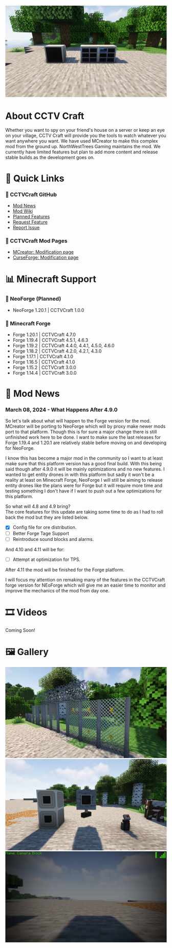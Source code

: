 ![Banner](https://github.com/northwesttrees-gaming/CCTV-Craft/blob/main/Pages/Images/monitors.jpg)
# About CCTV Craft
Whether you want to spy on your friend's house on a server or keep an eye on your village, CCTV Craft will provide you the tools to watch whatever you want anywhere you want. We have used MCreator to make this complex mod from the ground up. NorthWestTrees Gaming maintains the mod. We currently have limited features but plan to add more content and release stable builds as the development goes on.

# 🔗 Quick Links
### 📑 CCTVCraft GitHub
- [Mod News](https://github.com/northwesttrees-gaming/CCTV-Craft/wiki/News)
- [Mod Wiki](https://github.com/northwesttrees-gaming/CCTV-Craft/wiki)
- [Planned Features](https://github.com/northwesttrees-gaming/CCTV-Craft/wiki/Planned-Features)
- [Request Feature](https://github.com/northwesttrees-gaming/CCTV-Craft/issues/new?assignees=&labels=New%2CFeature&projects=&template=feature-request.yml&title=%5BFeature%5D+%3Ctitle%3E)
- [Report Issue](https://github.com/northwesttrees-gaming/CCTV-Craft/issues/new?assignees=&labels=New%2CBug&projects=&template=bug-report.yml&title=%5BBug%5D+%3Ctitle%3E)
### 🔗 CCTVCraft Mod Pages
- [MCreator: Modification page](https://mcreator.net/modification/61192/cctv-craft)  
- [CurseForge: Modification page](https://www.curseforge.com/minecraft/mc-mods/cctv-craft)

# 📊 Minecraft Support
### 🦊 NeoForge (Planned)
- NeoForge 1.20.1 | CCTVCraft 1.0.0
### 🔨 Minecraft Forge
- Forge 1.20.1 | CCTVCraft 4.7.0
- Forge 1.19.4 | CCTVCraft 4.5.1, 4.6.3
- Forge 1.19.2 | CCTVCraft 4.4.0, 4.4.1, 4.5.0, 4.6.0
- Forge 1.18.2 | CCTVCraft 4.2.0, 4.2.1, 4.3.0
- Forge 1.17.1 | CCTVCraft 4.1.0
- Forge 1.16.5 | CCTVCraft 4.1.0
- Forge 1.15.2 | CCTVCraft 3.0.0
- Forge 1.14.4 | CCTVCraft 3.0.0

# 📰 Mod News
### March 08, 2024 - What Happens After 4.9.0
So let's talk about what will happen to the Forge version for the mod. 
MCreator will be porting to NeoForge which will by proxy make newer mods port to that platform.
Though this is for sure a major change there is still unfinished work here to be done.
I want to make sure the last releases for Forge 1.19.4 and 1.20.1 are relatively stable before moving on and developing for NeoForge.  
  
I know this has become a major mod in the community so I want to at least make sure that this platform version has a good final build.
With this being said though after 4.9.0 it will be mainly optimizations and no new features. I wanted to get entity drones in with this platform but sadly it won't be a reality at least on Minecraft Forge, NeoForge I will still be aiming to release entity drones like the plans were for Forge but it will require more time and testing something I don't have if I want to push out a few optimizations for this platform.

So what will 4.8 and 4.9 bring?  
The core features for this update are taking some time to do as I had to roll back the mod but they are listed below.
- [x] Config file for ore distribution.
- [ ] Better Forge Tage Support
- [ ] Reintroduce sound blocks and alarms.

And 4.10 and 4.11 will be for:
- [ ] Attempt at optimization for TPS.

After 4.11 the mod will be finished for the Forge platform.  
  
I will focus my attention on remaking many of the features in the CCTVCraft forge version for NEoForge which will give me an easier time to monitor and improve the mechanics of the mod from day one.

# 🎞 Videos
Coming Soon!

# 🖼 Gallery
![Image 1](https://github.com/northwesttrees-gaming/CCTV-Craft/blob/main/Pages/Images/electric_chain_fence.jpg)
![Image 2](https://github.com/northwesttrees-gaming/CCTV-Craft/blob/main/Pages/Images/cameras_and_jammer.jpg)
![Image 3](https://github.com/northwesttrees-gaming/CCTV-Craft/blob/main/Pages/Images/camera_view.jpg)
